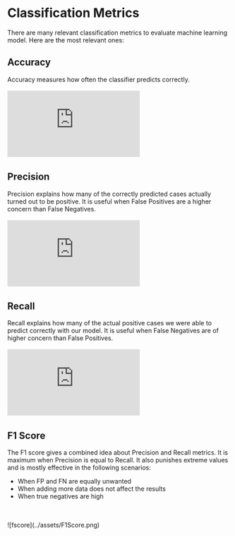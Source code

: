 # Classification Metrics

There are many relevant classification metrics to evaluate machine learning model.
Here are the most relevant ones:

## Accuracy
Accuracy measures how often the classifier predicts correctly.
<br>
<br>
![accuracy](https://latex.codecogs.com/gif.latex?%5Cbg_white%20Accuracy%20%3D%20%5Cfrac%7BTP%20&plus;%20TN%7D%7B%5Ctext%7BSample%20Size%7D%7D)

## Precision
Precision explains how many of the correctly predicted cases actually turned out to be positive. It is useful when False Positives are a higher concern than False Negatives.
<br>
<br>
![precision](https://latex.codecogs.com/gif.latex?%5Cbg_white%20Precision%20%3D%20%5Cfrac%7BTP%7D%7BTP%20&plus;%20FP%7D)

## Recall
Recall explains how many of the actual positive cases we were able to predict correctly with our model. It is useful when False Negatives are of higher concern than False Positives.
<br>
<br>
![recall](https://latex.codecogs.com/gif.latex?%5Cbg_white%20Recall%20%3D%20%5Cfrac%7BTP%7D%7BTP%20&plus;%20FN%7D)

## F1 Score
The F1 score gives a combined idea about Precision and Recall metrics. It is maximum when Precision is equal to Recall.
It also punishes extreme values and is mostly effective in the following scenarios:
* When FP and FN are equally unwanted
* When adding more data does not affect the results
* When true negatives are high
<br>
<br>
![fscore](../assets/F1Score.png)


